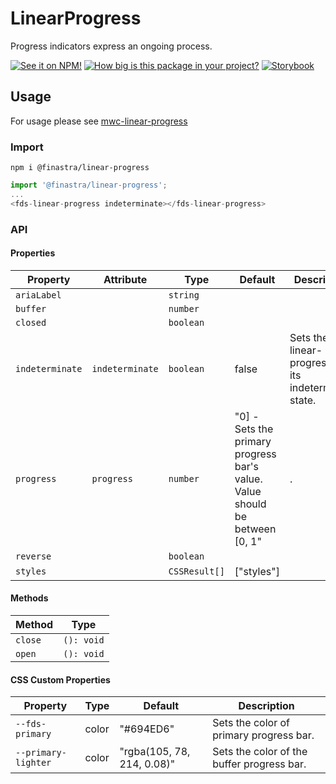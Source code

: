 # LinearProgress

Progress indicators express an ongoing process.

[![See it on NPM!](https://img.shields.io/npm/v/@finastra/linear-progress?style=for-the-badge)](https://www.npmjs.com/package/@finastra/linear-progress)
[![How big is this package in your project?](https://img.shields.io/bundlephobia/minzip/@finastra/linear-progress?style=for-the-badge)](https://bundlephobia.com/result?p=@finastra/linear-progress')
[![Storybook](https://shields.io/badge/-Play%20with%20this%20web%20component-2a0481?logo=storybook&style=for-the-badge)](https://finastra.github.io/finastra-design-system/?path=/story/data-display-progress-indicator-linear-progress--default)

## Usage

For usage please see [mwc-linear-progress](https://github.com/material-components/material-web/tree/master/packages/linear-progress)

### Import

```
npm i @finastra/linear-progress
```

```ts
import '@finastra/linear-progress';
...
<fds-linear-progress indeterminate></fds-linear-progress>
```

### API

<!-- DOC -->

#### Properties

| Property        | Attribute       | Type          | Default                                                                     | Description                                            |
| --------------- | --------------- | ------------- | --------------------------------------------------------------------------- | ------------------------------------------------------ |
| `ariaLabel`     |                 | `string`      |                                                                             |                                                        |
| `buffer`        |                 | `number`      |                                                                             |                                                        |
| `closed`        |                 | `boolean`     |                                                                             |                                                        |
| `indeterminate` | `indeterminate` | `boolean`     | false                                                                       | Sets the linear-progress into its indeterminate state. |
| `progress`      | `progress`      | `number`      | "0] - Sets the primary progress bar's value. Value should be between [0, 1" | .                                                      |
| `reverse`       |                 | `boolean`     |                                                                             |                                                        |
| `styles`        |                 | `CSSResult[]` | ["styles"]                                                                  |                                                        |

#### Methods

| Method  | Type       |
| ------- | ---------- |
| `close` | `(): void` |
| `open`  | `(): void` |

#### CSS Custom Properties

| Property            | Type  | Default                    | Description                                |
| ------------------- | ----- | -------------------------- | ------------------------------------------ |
| `--fds-primary`     | color | "#694ED6"                  | Sets the color of primary progress bar.    |
| `--primary-lighter` | color | "rgba(105, 78, 214, 0.08)" | Sets the color of the buffer progress bar. |

<!-- /DOC -->
